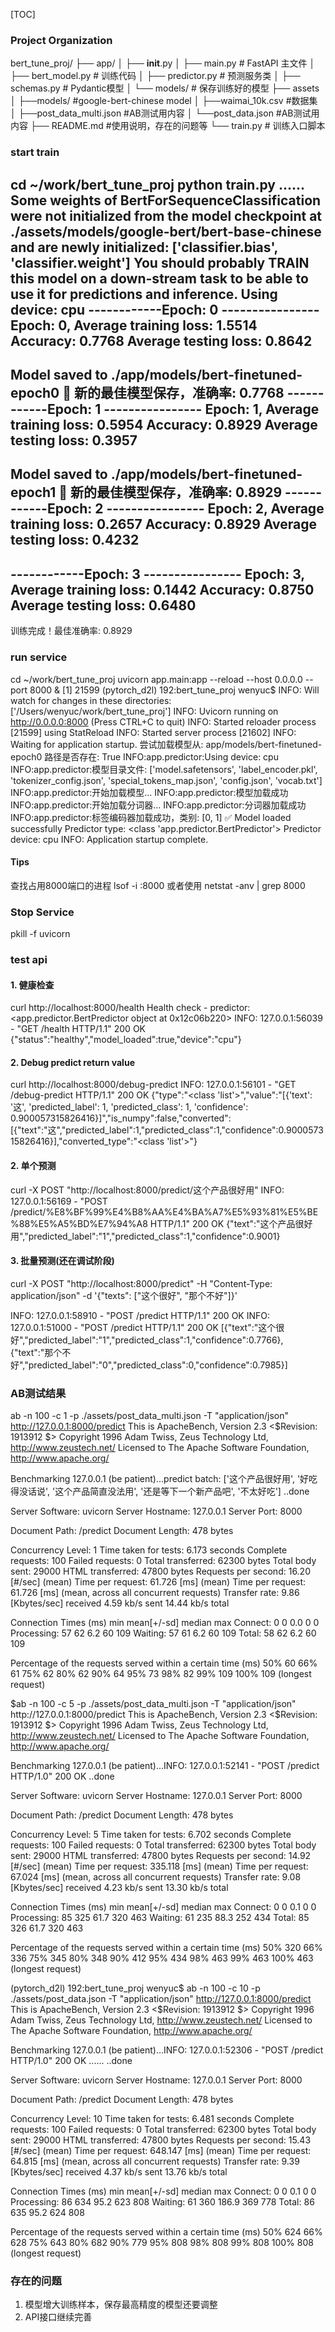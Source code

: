 
[TOC]

### Project Organization
bert_tune_proj/
├── app/
│   ├── __init__.py
│   ├── main.py          # FastAPI 主文件
│   ├── bert_model.py    # 训练代码
│   ├── predictor.py     # 预测服务类
│   ├── schemas.py       # Pydantic模型
│   └── models/          # 保存训练好的模型
├── assets
│   ├──models/           #google-bert-chinese model
│   ├──waimai_10k.csv     #数据集
│   ├──post_data_multi.json  #AB测试用内容
│   └──post_data.json        #AB测试用内容
├── README.md             #使用说明，存在的问题等
└── train.py            # 训练入口脚本 

### start train

cd ~/work/bert_tune_proj
python train.py
......
Some weights of BertForSequenceClassification were not initialized from the model checkpoint at ./assets/models/google-bert/bert-base-chinese and are newly initialized: ['classifier.bias', 'classifier.weight']
You should probably TRAIN this model on a down-stream task to be able to use it for predictions and inference.
Using device: cpu
------------Epoch: 0 ----------------
Epoch: 0, Average training loss: 1.5514
Accuracy: 0.7768
Average testing loss: 0.8642
-------------------------------
Model saved to ./app/models/bert-finetuned-epoch0
🎉 新的最佳模型保存，准确率: 0.7768
------------Epoch: 1 ----------------
Epoch: 1, Average training loss: 0.5954
Accuracy: 0.8929
Average testing loss: 0.3957
-------------------------------
Model saved to ./app/models/bert-finetuned-epoch1
🎉 新的最佳模型保存，准确率: 0.8929
------------Epoch: 2 ----------------
Epoch: 2, Average training loss: 0.2657
Accuracy: 0.8929
Average testing loss: 0.4232
-------------------------------
------------Epoch: 3 ----------------
Epoch: 3, Average training loss: 0.1442
Accuracy: 0.8750
Average testing loss: 0.6480
-------------------------------

训练完成！最佳准确率: 0.8929

### run service
cd ~/work/bert_tune_proj
uvicorn app.main:app --reload --host 0.0.0.0 --port 8000 &
[1] 21599
(pytorch_d2l) 192:bert_tune_proj wenyuc$ INFO:     Will watch for changes in these directories: ['/Users/wenyuc/work/bert_tune_proj']
INFO:     Uvicorn running on http://0.0.0.0:8000 (Press CTRL+C to quit)
INFO:     Started reloader process [21599] using StatReload
INFO:     Started server process [21602]
INFO:     Waiting for application startup.
尝试加载模型从: app/models/bert-finetuned-epoch0
路径是否存在: True
INFO:app.predictor:Using device: cpu
INFO:app.predictor:模型目录文件: ['model.safetensors', 'label_encoder.pkl', 'tokenizer_config.json', 'special_tokens_map.json', 'config.json', 'vocab.txt']
INFO:app.predictor:开始加载模型...
INFO:app.predictor:模型加载成功
INFO:app.predictor:开始加载分词器...
INFO:app.predictor:分词器加载成功
INFO:app.predictor:标签编码器加载成功，类别: [0, 1]
✅ Model loaded successfully
Predictor type: <class 'app.predictor.BertPredictor'>
Predictor device: cpu
INFO:     Application startup complete.
#### Tips 
查找占用8000端口的进程
lsof -i :8000
或者使用
netstat -anv | grep 8000
### Stop Service
pkill -f uvicorn

### test api
#### 1. 健康检查
curl http://localhost:8000/health
Health check - predictor: <app.predictor.BertPredictor object at 0x12c06b220>
INFO:     127.0.0.1:56039 - "GET /health HTTP/1.1" 200 OK
{"status":"healthy","model_loaded":true,"device":"cpu"}

#### 2. Debug predict return value
curl http://localhost:8000/debug-predict
INFO:     127.0.0.1:56101 - "GET /debug-predict HTTP/1.1" 200 OK
{"type":"<class 'list'>","value":"[{'text': '这', 'predicted_label': 1, 'predicted_class': 1, 'confidence': 0.900057315826416}]","is_numpy":false,"converted":[{"text":"这","predicted_label":1,"predicted_class":1,"confidence":0.900057315826416}],"converted_type":"<class 'list'>"}

#### 2. 单个预测
curl -X POST "http://localhost:8000/predict/这个产品很好用"
INFO:     127.0.0.1:56169 - "POST /predict/%E8%BF%99%E4%B8%AA%E4%BA%A7%E5%93%81%E5%BE%88%E5%A5%BD%E7%94%A8 HTTP/1.1" 200 OK
{"text":"这个产品很好用","predicted_label":"1","predicted_class":1,"confidence":0.9001}

#### 3. 批量预测(还在调试阶段)
curl -X POST "http://localhost:8000/predict" -H "Content-Type: application/json" -d '{"texts": ["这个很好", "那个不好"]}'

INFO:     127.0.0.1:58910 - "POST /predict HTTP/1.1" 200 OK
INFO:     127.0.0.1:51000 - "POST /predict HTTP/1.1" 200 OK
[{"text":"这个很好","predicted_label":"1","predicted_class":1,"confidence":0.7766},{"text":"那个不好","predicted_label":"0","predicted_class":0,"confidence":0.7985}]

### AB测试结果

ab -n 100 -c 1 -p ./assets/post_data_multi.json -T "application/json" http://127.0.0.1:8000/predict
This is ApacheBench, Version 2.3 <$Revision: 1913912 $>
Copyright 1996 Adam Twiss, Zeus Technology Ltd, http://www.zeustech.net/
Licensed to The Apache Software Foundation, http://www.apache.org/

Benchmarking 127.0.0.1 (be patient)...predict batch: ['这个产品很好用', '好吃得没话说', '这个产品简直没法用', '还是等下一个新产品吧', '不太好吃']
..done

Server Software:        uvicorn
Server Hostname:        127.0.0.1
Server Port:            8000

Document Path:          /predict
Document Length:        478 bytes

Concurrency Level:      1
Time taken for tests:   6.173 seconds
Complete requests:      100
Failed requests:        0
Total transferred:      62300 bytes
Total body sent:        29000
HTML transferred:       47800 bytes
Requests per second:    16.20 [#/sec] (mean)
Time per request:       61.726 [ms] (mean)
Time per request:       61.726 [ms] (mean, across all concurrent requests)
Transfer rate:          9.86 [Kbytes/sec] received
                        4.59 kb/s sent
                        14.44 kb/s total

Connection Times (ms)
              min  mean[+/-sd] median   max
Connect:        0    0   0.0      0       0
Processing:    57   62   6.2     60     109
Waiting:       57   61   6.2     60     109
Total:         58   62   6.2     60     109

Percentage of the requests served within a certain time (ms)
  50%     60
  66%     61
  75%     62
  80%     62
  90%     64
  95%     73
  98%     82
  99%    109
 100%    109 (longest request)

$ab -n 100 -c 5 -p ./assets/post_data_multi.json -T "application/json" http://127.0.0.1:8000/predict
This is ApacheBench, Version 2.3 <$Revision: 1913912 $>
Copyright 1996 Adam Twiss, Zeus Technology Ltd, http://www.zeustech.net/
Licensed to The Apache Software Foundation, http://www.apache.org/

Benchmarking 127.0.0.1 (be patient)...INFO:     127.0.0.1:52141 - "POST /predict HTTP/1.0" 200 OK
..done

Server Software:        uvicorn
Server Hostname:        127.0.0.1
Server Port:            8000

Document Path:          /predict
Document Length:        478 bytes

Concurrency Level:      5
Time taken for tests:   6.702 seconds
Complete requests:      100
Failed requests:        0
Total transferred:      62300 bytes
Total body sent:        29000
HTML transferred:       47800 bytes
Requests per second:    14.92 [#/sec] (mean)
Time per request:       335.118 [ms] (mean)
Time per request:       67.024 [ms] (mean, across all concurrent requests)
Transfer rate:          9.08 [Kbytes/sec] received
                        4.23 kb/s sent
                        13.30 kb/s total

Connection Times (ms)
              min  mean[+/-sd] median   max
Connect:        0    0   0.1      0       0
Processing:    85  325  61.7    320     463
Waiting:       61  235  88.3    252     434
Total:         85  326  61.7    320     463

Percentage of the requests served within a certain time (ms)
  50%    320
  66%    336
  75%    345
  80%    348
  90%    412
  95%    434
  98%    463
  99%    463
 100%    463 (longest request)

(pytorch_d2l) 192:bert_tune_proj wenyuc$ ab -n 100 -c 10 -p ./assets/post_data.json -T "application/json" http://127.0.0.1:8000/predict
This is ApacheBench, Version 2.3 <$Revision: 1913912 $>
Copyright 1996 Adam Twiss, Zeus Technology Ltd, http://www.zeustech.net/
Licensed to The Apache Software Foundation, http://www.apache.org/

Benchmarking 127.0.0.1 (be patient)...INFO:     127.0.0.1:52306 - "POST /predict HTTP/1.0" 200 OK
......
..done


Server Software:        uvicorn
Server Hostname:        127.0.0.1
Server Port:            8000

Document Path:          /predict
Document Length:        478 bytes

Concurrency Level:      10
Time taken for tests:   6.481 seconds
Complete requests:      100
Failed requests:        0
Total transferred:      62300 bytes
Total body sent:        29000
HTML transferred:       47800 bytes
Requests per second:    15.43 [#/sec] (mean)
Time per request:       648.147 [ms] (mean)
Time per request:       64.815 [ms] (mean, across all concurrent requests)
Transfer rate:          9.39 [Kbytes/sec] received
                        4.37 kb/s sent
                        13.76 kb/s total

Connection Times (ms)
              min  mean[+/-sd] median   max
Connect:        0    0   0.1      0       0
Processing:    86  634  95.2    623     808
Waiting:       61  360 186.9    369     778
Total:         86  635  95.2    624     808

Percentage of the requests served within a certain time (ms)
  50%    624
  66%    628
  75%    643
  80%    682
  90%    779
  95%    808
  98%    808
  99%    808
 100%    808 (longest request)

### 存在的问题
1. 模型增大训练样本，保存最高精度的模型还要调整
2. API接口继续完善
